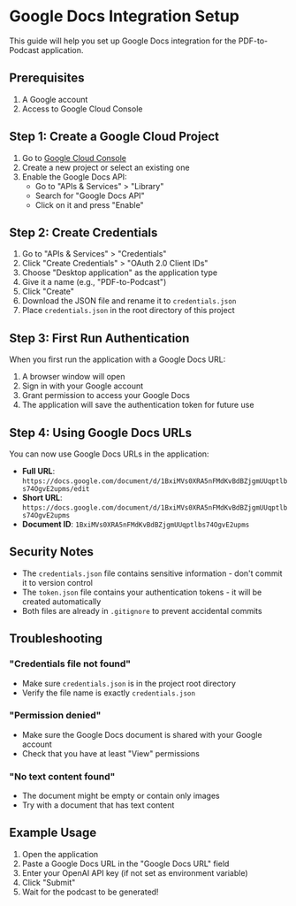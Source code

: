 # Google Docs Integration Setup

This guide will help you set up Google Docs integration for the PDF-to-Podcast application.

## Prerequisites

1. A Google account
2. Access to Google Cloud Console

## Step 1: Create a Google Cloud Project

1. Go to [Google Cloud Console](https://console.cloud.google.com/)
2. Create a new project or select an existing one
3. Enable the Google Docs API:
   - Go to "APIs & Services" > "Library"
   - Search for "Google Docs API"
   - Click on it and press "Enable"

## Step 2: Create Credentials

1. Go to "APIs & Services" > "Credentials"
2. Click "Create Credentials" > "OAuth 2.0 Client IDs"
3. Choose "Desktop application" as the application type
4. Give it a name (e.g., "PDF-to-Podcast")
5. Click "Create"
6. Download the JSON file and rename it to `credentials.json`
7. Place `credentials.json` in the root directory of this project

## Step 3: First Run Authentication

When you first run the application with a Google Docs URL:

1. A browser window will open
2. Sign in with your Google account
3. Grant permission to access your Google Docs
4. The application will save the authentication token for future use

## Step 4: Using Google Docs URLs

You can now use Google Docs URLs in the application:

- **Full URL**: `https://docs.google.com/document/d/1BxiMVs0XRA5nFMdKvBdBZjgmUUqptlbs74OgvE2upms/edit`
- **Short URL**: `https://docs.google.com/document/d/1BxiMVs0XRA5nFMdKvBdBZjgmUUqptlbs74OgvE2upms`
- **Document ID**: `1BxiMVs0XRA5nFMdKvBdBZjgmUUqptlbs74OgvE2upms`

## Security Notes

- The `credentials.json` file contains sensitive information - don't commit it to version control
- The `token.json` file contains your authentication tokens - it will be created automatically
- Both files are already in `.gitignore` to prevent accidental commits

## Troubleshooting

### "Credentials file not found"
- Make sure `credentials.json` is in the project root directory
- Verify the file name is exactly `credentials.json`

### "Permission denied"
- Make sure the Google Docs document is shared with your Google account
- Check that you have at least "View" permissions

### "No text content found"
- The document might be empty or contain only images
- Try with a document that has text content

## Example Usage

1. Open the application
2. Paste a Google Docs URL in the "Google Docs URL" field
3. Enter your OpenAI API key (if not set as environment variable)
4. Click "Submit"
5. Wait for the podcast to be generated! 